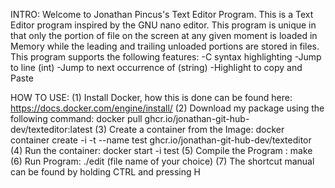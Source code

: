 INTRO:
Welcome to Jonathan Pincus's Text Editor Program.
This is a Text Editor program inspired by the GNU nano editor. This program is unique in that only the portion of file on the screen at any given moment is loaded in Memory while the leading and trailing unloaded portions are stored in files. This program supports the following features:
	-C syntax highlighting
	-Jump to line (int)
	-Jump to next occurrence of (string)
	-Highlight to copy and Paste

 
HOW TO USE:
(1) Install Docker, how this is done can be found here: https://docs.docker.com/engine/install/
(2) Download my package using the following command: docker pull ghcr.io/jonathan-git-hub-dev/texteditor:latest
(3) Create a container from the Image: docker container create -i -t --name test ghcr.io/jonathan-git-hub-dev/texteditor
(4) Run the container: docker start -i test
(5) Compile the Program : make
(6) Run Program: ./edit (file name of your choice)
(7) The shortcut manual can be found by holding CTRL and pressing H
